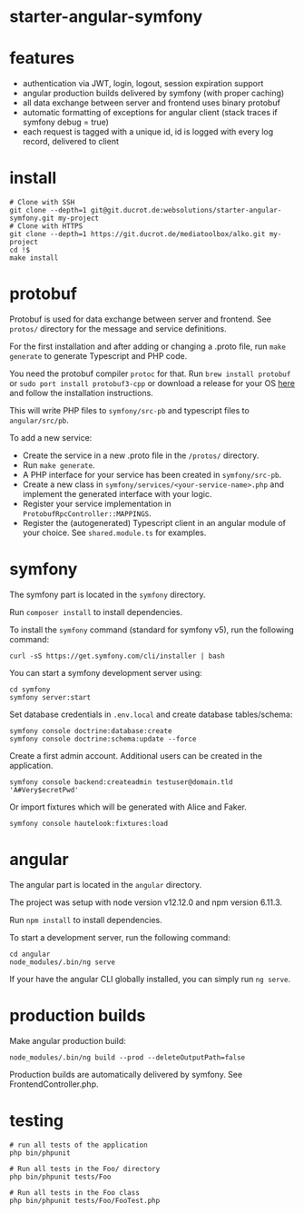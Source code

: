 starter-angular-symfony
=======================


# features

- authentication via JWT, login, logout, session expiration support
- angular production builds delivered by symfony (with proper caching)
- all data exchange between server and frontend uses binary protobuf
- automatic formatting of exceptions for angular client (stack traces if symfony debug = true)
- each request is tagged with a unique id, id is logged with every log record, delivered to client


# install

```shell script
# Clone with SSH
git clone --depth=1 git@git.ducrot.de:websolutions/starter-angular-symfony.git my-project
# Clone with HTTPS
git clone --depth=1 https://git.ducrot.de/mediatoolbox/alko.git my-project
cd !$
make install
```


# protobuf

Protobuf is used for data exchange between server and frontend. See `protos/` 
directory for the message and service definitions. 

For the first installation and after adding or changing a .proto file, run `make generate` to 
generate Typescript and PHP code.

You need the protobuf compiler `protoc` for that. Run `brew install protobuf` or 
`sudo port install protobuf3-cpp` or download a release for your OS 
[here](https://github.com/protocolbuffers/protobuf/releases) 
and follow the installation instructions.

This will write PHP files to `symfony/src-pb` and typescript files to `angular/src/pb`.   

To add a new service: 
- Create the service in a new .proto file in the `/protos/` directory.
- Run `make generate`.
- A PHP interface for your service has been created in `symfony/src-pb`.
- Create a new class in `symfony/services/<your-service-name>.php` 
  and implement the generated interface with your logic.
- Register your service implementation in `ProtobufRpcController::MAPPINGS`.
- Register the (autogenerated) Typescript client in an angular module of 
  your choice. See `shared.module.ts` for examples. 


# symfony

The symfony part is located in the `symfony` directory. 

Run `composer install` to install dependencies.

To install the `symfony` command (standard for symfony v5), run the following 
command: 

```shell script
curl -sS https://get.symfony.com/cli/installer | bash
```

You can start a symfony development server using: 

```shell script
cd symfony
symfony server:start
```

Set database credentials in `.env.local` and create database tables/schema:

```shell script
symfony console doctrine:database:create
symfony console doctrine:schema:update --force
```

Create a first admin account. Additional users can be created in the application.

```shell script
symfony console backend:createadmin testuser@domain.tld 'A#Very$ecretPwd'
```

Or import fixtures which will be generated with Alice and Faker.

```shell script
symfony console hautelook:fixtures:load
```


# angular

The angular part is located in the `angular` directory. 

The project was setup with node version v12.12.0 and npm version 6.11.3. 

Run `npm install` to install dependencies. 

To start a development server, run the following command:

```shell script
cd angular
node_modules/.bin/ng serve 
```

If your have the angular CLI globally installed, you can simply run `ng serve`.


# production builds

Make angular production build: 

```shell script
node_modules/.bin/ng build --prod --deleteOutputPath=false
```

Production builds are automatically delivered by symfony. See FrontendController.php.


# testing

```shell script
# run all tests of the application
php bin/phpunit

# Run all tests in the Foo/ directory
php bin/phpunit tests/Foo

# Run all tests in the Foo class 
php bin/phpunit tests/Foo/FooTest.php
```
